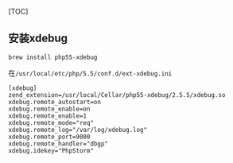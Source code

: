 [TOC]

## 安装xdebug

```
brew install php55-xdebug
```

在`/usr/local/etc/php/5.5/conf.d/ext-xdebug.ini`

```
[xdebug]
zend_extension=/usr/local/Cellar/php55-xdebug/2.5.5/xdebug.so
xdebug.remote_autostart=on
xdebug.remote_enable=on
xdebug.remote_enable=1
xdebug.remote_mode="req"
xdebug.remote_log="/var/log/xdebug.log"
xdebug.remote_port=9000
xdebug.remote_handler="dbgp"
xdebug.idekey="PhpStorm"
```